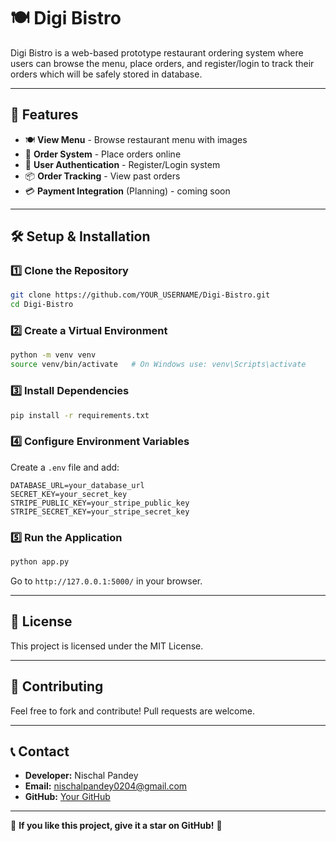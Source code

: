 # 🍽️ Digi Bistro

Digi Bistro is a web-based prototype restaurant ordering system where users can browse the menu, place orders, and register/login to track their orders which will be safely stored in database.

---


## 🚀 Features
- 🍽️ **View Menu** - Browse restaurant menu with images
- 🛒 **Order System** - Place orders online
- 🔐 **User Authentication** - Register/Login system
- 📦 **Order Tracking** - View past orders
- 💳 **Payment Integration** (Planning) - coming soon

---

## 🛠️ Setup & Installation
### 1️⃣ Clone the Repository
```sh
git clone https://github.com/YOUR_USERNAME/Digi-Bistro.git
cd Digi-Bistro
```

### 2️⃣ Create a Virtual Environment
```sh
python -m venv venv
source venv/bin/activate   # On Windows use: venv\Scripts\activate
```

### 3️⃣ Install Dependencies
```sh
pip install -r requirements.txt
```

### 4️⃣ Configure Environment Variables
Create a `.env` file and add:
```
DATABASE_URL=your_database_url
SECRET_KEY=your_secret_key
STRIPE_PUBLIC_KEY=your_stripe_public_key
STRIPE_SECRET_KEY=your_stripe_secret_key
```

### 5️⃣ Run the Application
```sh
python app.py
```
Go to `http://127.0.0.1:5000/` in your browser.

---

## 📜 License
This project is licensed under the MIT License.

---

## 🤝 Contributing
Feel free to fork and contribute! Pull requests are welcome.

---

## 📞 Contact
- **Developer:** Nischal Pandey
- **Email:** nischalpandey0204@gmail.com
- **GitHub:** [Your GitHub](https://github.com/nischalpandey-np)

---

🌟 **If you like this project, give it a star on GitHub!** 🌟

